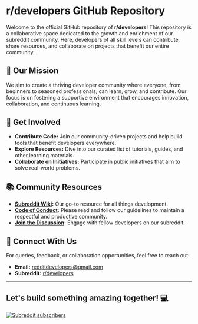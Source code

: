 # r/developers GitHub Repository

Welcome to the official GitHub repository of **r/developers**! This repository is a collaborative space dedicated to the growth and enrichment of our subreddit community. Here, developers of all skill levels can contribute, share resources, and collaborate on projects that benefit our entire community.

## 🎯 Our Mission
We aim to create a thriving developer community where everyone, from beginners to seasoned professionals, can learn, grow, and contribute. Our focus is on fostering a supportive environment that encourages innovation, collaboration, and continuous learning.

## 🚀 Get Involved
- **Contribute Code:** Join our community-driven projects and help build tools that benefit developers everywhere.
- **Explore Resources:** Dive into our curated list of tutorials, guides, and other learning materials.
- **Collaborate on Initiatives:** Participate in public initiatives that aim to solve real-world problems.

## 📚 Community Resources
- **[Subreddit Wiki](https://www.reddit.com/r/developers/wiki):** Our go-to resource for all things development.
- **[Code of Conduct](#):** Please read and follow our guidelines to maintain a respectful and productive community.
- **[Join the Discussion](https://www.reddit.com/r/developers):** Engage with fellow developers on our subreddit.

## 💬 Connect With Us
For queries, feedback, or collaboration opportunities, feel free to reach out:
- **Email:** redditdevelopers@gmail.com
- **Subreddit:** [r/developers](https://www.reddit.com/r/developers)


---
Let's build something amazing together! 💻
---
<a href="https://www.reddit.com/r/developers/" rel="nofollow">
  <img src="https://img.shields.io/badge/r%2Fdevelopers-13452%20members-orange?style=flat&logo=reddit" 
  alt="Subreddit subscribers" 
  style="max-width: 100%;">
</a>
